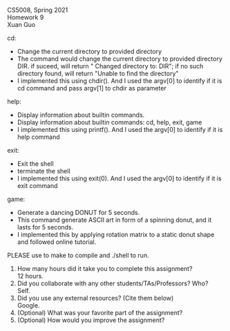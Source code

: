CS5008, Spring 2021\
Homework 9\
Xuan Guo

cd:
- Change the current directory to provided directory
- The command would change the current directory to provided directory DIR. if suceed, will return " Changed directory to: DIR"; if no such directory found, will return "Unable to find the directory"
- I implemented this using chdir(). And I used the argv[0] to identify if it is cd command and pass argv[1] to chdir as parameter

help:
- Display information about builtin commands.
- Display information about builtin commands: cd, help, exit, game
- I implemented this using printf(). And I used the argv[0] to identify if it is help command

exit:
- Exit the shell
- terminate the shell
- I implemented this using exit(0). And I used the argv[0] to identify if it is exit command

game:
- Generate a dancing DONUT for 5 seconds.
- This command generate ASCII art in form of a spinning donut, and it lasts for 5 seconds.
- I implemented this by applying rotation matrix to a static donut shape and followed online tutorial.

PLEASE use to make to compile and ./shell to run.

1. How many hours did it take you to complete this assignment?\
12 hours.
2. Did you collaborate with any other students/TAs/Professors? Who?\
Self.
3. Did you use any external resources? (Cite them below)\
Google.
4. (Optional) What was your favorite part of the assignment?
5. (Optional) How would you improve the assignment?
